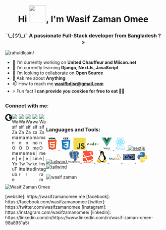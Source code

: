 <h1 align="center">Hi <img src="https://github.com/NoobMahbub/NoobMahbub/blob/main/Wave.gif" height="55px" width="55px">, I'm Wasif Zaman Omee</h1>
<h3 align="center">¯\_(ツ)_/¯
A passionate Full-Stack developer from Bangladesh
?></h3>
<p align="left"> <img src=https://komarev.com/ghpvc/?username=rahuldkjain alt=rahuldkjain/> </p>


- 🔭 I’m currently working on **United Chauffeur and Miicon.net**
- 🌱 I’m currently learning **Django, NextJs, JavaScript**
- 👯 I’m looking to collaborate on **Open Source**
- 💬 Ask me about **Anything**
- 📫 How to reach me **wasifbdjsr@gmail.com**
- ⚡ Fun fact **I can provide you cookies for free to eat 🍪😂**
### Connect with me:
 <a href="https://www.w3schools.com/css/" target="_blank"> <img align="left" alt="" width="22px" src="https://raw.githubusercontent.com/iconic/open-iconic/master/svg/globe.svg" /></a>
 <a href="https://www.w3schools.com/css/" target="_blank"> <img align="left" alt="Wasif Zaman Omee | YouTube" width="22px" src="https://cdn-icons-png.flaticon.com/512/124/124010.png" /></a>
 <a href="https://www.w3schools.com/css/" target="_blank"> <img align="left" alt="Wasif Zaman Omee | Twitter" width="22px" src="https://cdn.jsdelivr.net/npm/simple-icons@v3/icons/twitter.svg" /></a>
 <a href="https://www.w3schools.com/css/" target="_blank"> <img align="left" alt="Wasif Zaman Omee | Twitter" width="22px" src="https://cdn-icons-png.flaticon.com/512/906/906377.png" /></a>
 <a href="https://www.w3schools.com/css/" target="_blank"> <img align="left" alt="wasifzamanomee | LinkedIn" width="22px" src="https://cdn.jsdelivr.net/npm/simple-icons@v3/icons/linkedin.svg" /></a>
 <a href="https://www.w3schools.com/css/" target="_blank"> <img align="left" alt="Wasif Zaman Omee | Instagram" width="22px" src="https://cdn.jsdelivr.net/npm/simple-icons@v3/icons/instagram.svg" /></a>
<br />

<h3 align="left">Languages and Tools:</h3>
<p align="left">
    <a href="https://www.w3.org/html/" target="_blank"> <img src="https://raw.githubusercontent.com/devicons/devicon/master/icons/html5/html5-original-wordmark.svg" alt="html5" width="40" height="40"/> </a>
    <a href="https://www.w3schools.com/css/" target="_blank"> <img src="https://raw.githubusercontent.com/devicons/devicon/master/icons/css3/css3-original-wordmark.svg" alt="css3" width="40" height="40"/> </a>
    <a href="https://developer.mozilla.org/en-US/docs/Web/JavaScript" target="_blank"> <img src="https://raw.githubusercontent.com/devicons/devicon/master/icons/javascript/javascript-original.svg" alt="javascript" width="40" height="40"/> </a>
      <a href="https://nodejs.org" target="_blank"> <img src="https://raw.githubusercontent.com/devicons/devicon/master/icons/nodejs/nodejs-original-wordmark.svg" alt="nodejs" width="40" height="40"/> </a>
      <a href="https://vuejs.org/" target="_blank"> <img src="https://raw.githubusercontent.com/devicons/devicon/master/icons/vuejs/vuejs-original-wordmark.svg" alt="vuejs" width="40" height="40"/> </a>
      <a href="https://reactjs.org/" target="_blank"> <img src="https://raw.githubusercontent.com/devicons/devicon/master/icons/react/react-original-wordmark.svg" alt="react" width="40" height="40"/> </a>
    <a href="https://nextjs.org/" target="_blank"> <img src="https://cdn.worldvectorlogo.com/logos/nextjs-3.svg" alt="nextjs" width="40" height="40"/> </a>
    <a href="https://tailwindcss.com/" target="_blank"> <img src="https://www.vectorlogo.zone/logos/tailwindcss/tailwindcss-icon.svg" alt="tailwind" width="40" height="40"/> </a>
    <a href="https://www.postgresql.org" target="_blank"> <img src="https://raw.githubusercontent.com/devicons/devicon/master/icons/postgresql/postgresql-original-wordmark.svg" alt="postgresql" width="40" height="40"/> </a>
</a> <a href="https://laravel.com/" target="_blank"> <img src="https://raw.githubusercontent.com/devicons/devicon/master/icons/laravel/laravel-plain-wordmark.svg" alt="laravel" width="40" height="40"/> </a> <a href="https://www.linux.org/" target="_blank"> <img src="https://raw.githubusercontent.com/devicons/devicon/master/icons/linux/linux-original.svg" alt="linux" width="40" height="40"/> </a> <a href="https://www.mysql.com/" target="_blank"> <img src="https://raw.githubusercontent.com/devicons/devicon/master/icons/mysql/mysql-original-wordmark.svg" alt="mysql" width="40" height="40"/> </a> <a href="https://www.php.net" target="_blank"> <img src="https://raw.githubusercontent.com/devicons/devicon/master/icons/php/php-original.svg" alt="php" width="40" height="40"/> </a> <a href="https://www.python.org" target="_blank"> <img src="https://raw.githubusercontent.com/devicons/devicon/master/icons/python/python-original.svg" alt="python" width="40" height="40"/> </a> <a href="https://tailwindcss.com/" target="_blank"> <img src="https://www.vectorlogo.zone/logos/tailwindcss/tailwindcss-icon.svg" alt="tailwind" width="40" height="40"/> </a> </p>
<p><img width="494" align="center" src="https://github-readme-stats.vercel.app/api/top-langs?username=smwasifzamanomee&show_icons=true&locale=en&layout=compact" alt="wasif zaman" /></p>
<p><img align="center" src="https://github-readme-stats.vercel.app/api?username=smwasifzamanomee&show_icons=true&locale=en" alt="Wasif Zaman Omee" /></p>
[website]: https://wasifzamanomee.me
[facebook]: https://facebook.com/wasifzamanomee
[twitter]: https://twitter.com/wasifzamanomee
[instagram]: https://instagram.com/wasifzamanomee/
[linkedin]: https://linkedin.com/in/https://www.linkedin.com/in/wasif-zaman-omee-98a8951a5/
